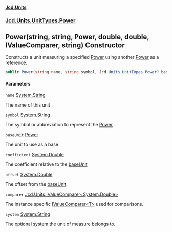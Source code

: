 #### [Jcd.Units](index 'index')
### [Jcd.Units.UnitTypes](Jcd.Units.UnitTypes 'Jcd.Units.UnitTypes').[Power](Power 'Jcd.Units.UnitTypes.Power')

## Power(string, string, Power, double, double, IValueComparer<double>, string) Constructor

Constructs a unit measuring a specified [Power](Power 'Jcd.Units.UnitTypes.Power') using another [Power](Power 'Jcd.Units.UnitTypes.Power') as a reference.

```csharp
public Power(string name, string symbol, Jcd.Units.UnitTypes.Power? baseUnit=null, double coefficient=1.0, double offset=0.0, Jcd.Units.IValueComparer<double>? comparer=null, string system="");
```
#### Parameters

<a name='Jcd.Units.UnitTypes.Power.Power(string,string,Jcd.Units.UnitTypes.Power,double,double,Jcd.Units.IValueComparer_double_,string).name'></a>

`name` [System.String](https://docs.microsoft.com/en-us/dotnet/api/System.String 'System.String')

The name of this unit

<a name='Jcd.Units.UnitTypes.Power.Power(string,string,Jcd.Units.UnitTypes.Power,double,double,Jcd.Units.IValueComparer_double_,string).symbol'></a>

`symbol` [System.String](https://docs.microsoft.com/en-us/dotnet/api/System.String 'System.String')

The symbol or abbreviation to represent the [Power](Power 'Jcd.Units.UnitTypes.Power')

<a name='Jcd.Units.UnitTypes.Power.Power(string,string,Jcd.Units.UnitTypes.Power,double,double,Jcd.Units.IValueComparer_double_,string).baseUnit'></a>

`baseUnit` [Power](Power 'Jcd.Units.UnitTypes.Power')

The unit to use as a base

<a name='Jcd.Units.UnitTypes.Power.Power(string,string,Jcd.Units.UnitTypes.Power,double,double,Jcd.Units.IValueComparer_double_,string).coefficient'></a>

`coefficient` [System.Double](https://docs.microsoft.com/en-us/dotnet/api/System.Double 'System.Double')

The coefficient relative to the [baseUnit](Power..ctor.fd4KqMKt+DFBUvjfl6KdzQ#Jcd.Units.UnitTypes.Power.Power(string,string,Jcd.Units.UnitTypes.Power,double,double,Jcd.Units.IValueComparer_double_,string).baseUnit 'Jcd.Units.UnitTypes.Power.Power(string, string, Jcd.Units.UnitTypes.Power, double, double, Jcd.Units.IValueComparer<double>, string).baseUnit')

<a name='Jcd.Units.UnitTypes.Power.Power(string,string,Jcd.Units.UnitTypes.Power,double,double,Jcd.Units.IValueComparer_double_,string).offset'></a>

`offset` [System.Double](https://docs.microsoft.com/en-us/dotnet/api/System.Double 'System.Double')

The offset from the [baseUnit](Power..ctor.fd4KqMKt+DFBUvjfl6KdzQ#Jcd.Units.UnitTypes.Power.Power(string,string,Jcd.Units.UnitTypes.Power,double,double,Jcd.Units.IValueComparer_double_,string).baseUnit 'Jcd.Units.UnitTypes.Power.Power(string, string, Jcd.Units.UnitTypes.Power, double, double, Jcd.Units.IValueComparer<double>, string).baseUnit').

<a name='Jcd.Units.UnitTypes.Power.Power(string,string,Jcd.Units.UnitTypes.Power,double,double,Jcd.Units.IValueComparer_double_,string).comparer'></a>

`comparer` [Jcd.Units.IValueComparer&lt;](IValueComparer_T_ 'Jcd.Units.IValueComparer<T>')[System.Double](https://docs.microsoft.com/en-us/dotnet/api/System.Double 'System.Double')[&gt;](IValueComparer_T_ 'Jcd.Units.IValueComparer<T>')

The instance specific [IValueComparer&lt;T&gt;](IValueComparer_T_ 'Jcd.Units.IValueComparer<T>') used for comparisons.

<a name='Jcd.Units.UnitTypes.Power.Power(string,string,Jcd.Units.UnitTypes.Power,double,double,Jcd.Units.IValueComparer_double_,string).system'></a>

`system` [System.String](https://docs.microsoft.com/en-us/dotnet/api/System.String 'System.String')

The optional system the unit of measure belongs to.